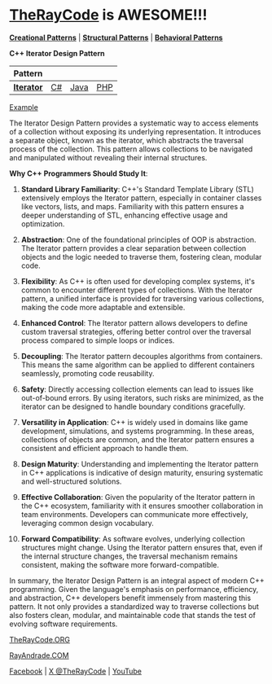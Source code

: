 # [TheRayCode](../../../README.md) is AWESOME!!!

**[Creational Patterns](../../Creational/README.md)** | **[Structural Patterns](../../Structural/README.md)** | **[Behavioral Patterns](../README.md)**

**C++ Iterator Design Pattern**

|Pattern|   |   |   |
|---|---|---|---|
| [**Iterator**](README.md) | [C#](../../../Csharp/Behavioral/Iterator/README.md) | [Java](../../../Java/Behavioral/Iterator/README.md) | [PHP](../../../PHP/Behavioral/Iterator/README.md) |

[Example](I1/README.md)

The Iterator Design Pattern provides a systematic way to access elements of a collection without exposing its underlying representation. It introduces a separate object, known as the iterator, which abstracts the traversal process of the collection. This pattern allows collections to be navigated and manipulated without revealing their internal structures.

**Why C++ Programmers Should Study It**:

1. **Standard Library Familiarity**: C++'s Standard Template Library (STL) extensively employs the Iterator pattern, especially in container classes like vectors, lists, and maps. Familiarity with this pattern ensures a deeper understanding of STL, enhancing effective usage and optimization.

2. **Abstraction**: One of the foundational principles of OOP is abstraction. The Iterator pattern provides a clear separation between collection objects and the logic needed to traverse them, fostering clean, modular code.

3. **Flexibility**: As C++ is often used for developing complex systems, it's common to encounter different types of collections. With the Iterator pattern, a unified interface is provided for traversing various collections, making the code more adaptable and extensible.

4. **Enhanced Control**: The Iterator pattern allows developers to define custom traversal strategies, offering better control over the traversal process compared to simple loops or indices.

5. **Decoupling**: The Iterator pattern decouples algorithms from containers. This means the same algorithm can be applied to different containers seamlessly, promoting code reusability.

6. **Safety**: Directly accessing collection elements can lead to issues like out-of-bound errors. By using iterators, such risks are minimized, as the iterator can be designed to handle boundary conditions gracefully.

7. **Versatility in Application**: C++ is widely used in domains like game development, simulations, and systems programming. In these areas, collections of objects are common, and the Iterator pattern ensures a consistent and efficient approach to handle them.

8. **Design Maturity**: Understanding and implementing the Iterator pattern in C++ applications is indicative of design maturity, ensuring systematic and well-structured solutions.

9. **Effective Collaboration**: Given the popularity of the Iterator pattern in the C++ ecosystem, familiarity with it ensures smoother collaboration in team environments. Developers can communicate more effectively, leveraging common design vocabulary.

10. **Forward Compatibility**: As software evolves, underlying collection structures might change. Using the Iterator pattern ensures that, even if the internal structure changes, the traversal mechanism remains consistent, making the software more forward-compatible.

In summary, the Iterator Design Pattern is an integral aspect of modern C++ programming. Given the language's emphasis on performance, efficiency, and abstraction, C++ developers benefit immensely from mastering this pattern. It not only provides a standardized way to traverse collections but also fosters clean, modular, and maintainable code that stands the test of evolving software requirements.

[TheRayCode.ORG](https://www.TheRayCode.org)

[RayAndrade.COM](https://www.RayAndrade.com)

[Facebook](https://www.facebook.com/TheRayCode/) | [X @TheRayCode](https://www.x.com/TheRayCode/) | [YouTube](https://www.youtube.com/TheRayCode/)
